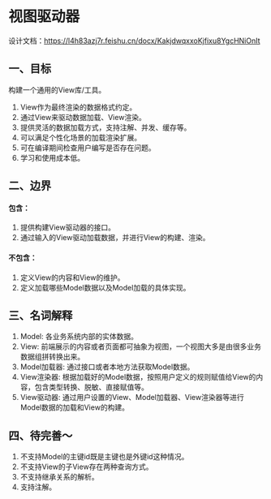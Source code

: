 # 视图驱动器

设计文档：https://l4h83azj7r.feishu.cn/docx/KakjdwqxxoKjfixu8YgcHNiOnIt

## 一、目标
构建一个通用的View库/工具。
  1. View作为最终渲染的数据格式约定。
  2. 通过View来驱动数据加载、View渲染。
  3. 提供灵活的数据加载方式，支持注解、并发、缓存等。
  4. 可以满足个性化场景的加载渲染扩展。
  5. 可在编译期间检查用户编写是否存在问题。       
  6. 学习和使用成本低。
  
## 二、边界
#### 包含：
  1. 提供构建View驱动器的接口。
  2. 通过输入的View驱动加载数据，并进行View的构建、渲染。
#### 不包含：
  1. 定义View的内容和View的维护。
  2. 定义加载哪些Model数据以及Model加载的具体实现。

## 三、名词解释
  1. Model: 各业务系统内部的实体数据。
  2. View: 前端展示的内容或者页面都可抽象为视图，一个视图大多是由很多业务数据组拼转换出来。
  3. Model加载器: 通过接口或者本地方法获取Model数据。
  4. View渲染器: 根据加载好的Model数据，按照用户定义的规则赋值给View的内容，包含类型转换、脱敏、直接赋值等。
  5. View驱动器: 通过用户设置的View、Model加载器、View渲染器等进行Model数据的加载和View的构建。
  
## 四、待完善～
  1. 不支持Model的主键id既是主键也是外键id这种情况。
  2. 不支持View的子View存在两种查询方式。
  3. 不支持继承关系的解析。
  4. 支持注解。
  
  
